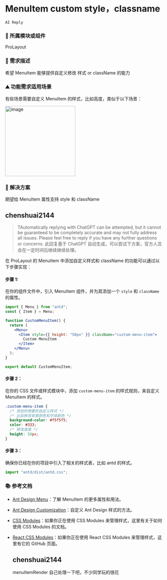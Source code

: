 # MenuItem custom style，classname

`AI Reply`

### 🔩 所属模块或组件

ProLayout

### 🥰 需求描述

希望 MenuItem 能够提供自定义修改 样式 or className 的能力

### ⛰ 功能需求适用场景

有些场景需要自定义 MenuItem 的样式，比如高度，类似于以下场景：

<img width="225" alt="image" src="https://github.com/ant-design/pro-components/assets/5326403/158a4a3e-3fad-4bae-ab4a-afa7acbd320b">

### 🧐 解决方案

期望给 MenuItem 属性支持 style 和 className

## chenshuai2144

> TAutomatically replying with ChatGPT can be attempted, but it cannot be guaranteed to be completely accurate and may not fully address all issues. Please feel free to reply if you have any further questions or concerns.
> 此回复基于 ChatGPT 自动生成，可以尝试下方案，官方人员会在一定时间后继续继续处理。

在 ProLayout 的 MenuItem 中添加自定义样式和 className 的功能可以通过以下步骤实现：

#### 步骤 1:

在你的组件文件中，引入 MenuItem 组件，并为其添加一个 `style` 和 `className` 的属性。

```jsx
import { Menu } from "antd";
const { Item } = Menu;

function CustomMenuItem() {
  return (
    <Menu>
      <Item style={{ height: "50px" }} className="custom-menu-item">
        Custom MenuItem
      </Item>
    </Menu>
  );
}

export default CustomMenuItem;
```

#### 步骤 2：

在你的 CSS 文件或样式模块中，添加 `custom-menu-item` 的样式规则，来自定义 MenuItem 的样式。

```css
.custom-menu-item {
  /* 添加你想要的自定义样式 */
  /* 比如修改背景颜色和字体颜色 */
  background-color: #f5f5f5;
  color: #333;
  /* 修改高度 */
  height: 50px;
}
```

#### 步骤 3：

确保你已经在你的项目中引入了相关的样式表，比如 antd 的样式。

```jsx
import "antd/dist/antd.css";
```

### 📚 参考文档

- [Ant Design Menu](https://ant.design/components/menu-cn/)：了解 MenuItem 的更多属性和用法。
- [Ant Design Customization](https://ant.design/docs/react/customize-theme-cn)：自定义 Ant Design 样式的方法。
- [CSS Modules](https://create-react-app.dev/docs/adding-a-css-modules-stylesheet)：如果你正在使用 CSS Modules 来管理样式，这里有关于如何使用 CSS Modules 的文档。
- [React CSS Modules](https://github.com/gajus/react-css-modules)：如果你正在使用 React CSS Modules 来管理样式，这里有它的 GitHub 页面。

  ## chenshuai2144

  menuItemRender 自己处理一下吧，不少同学玩的很花
